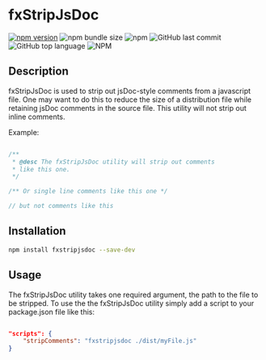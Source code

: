 # fxStripJsDoc

[![npm version](https://badge.fury.io/js/fxStripJsDoc.svg)](https://badge.fury.io/js/fxStripJsDoc.js)
![npm bundle size](https://img.shields.io/bundlephobia/min/fxstripjsdoc)
![npm](https://img.shields.io/npm/dw/fxstripjsdoc)
![GitHub last commit](https://img.shields.io/github/last-commit/MichaelRFox/fxStripJsDoc)
![GitHub top language](https://img.shields.io/github/languages/top/MichaelRFox/fxStripJsDoc)
![NPM](https://img.shields.io/npm/l/fxstripjsdoc)

## Description

fxStripJsDoc is used to strip out jsDoc-style comments from a javascript file. One may want to do this to reduce the size of a distribution file while retaining jsDoc comments in the source file. This utility will not strip out inline comments.

Example: 

```javascript

/**
 * @desc The fxStripJsDoc utility will strip out comments
 * like this one.
 */

/** Or single line comments like this one */

// but not comments like this
````

## Installation

```bash
npm install fxstripjsdoc --save-dev
```

## Usage

The fxStripJsDoc utility takes one required argument, the path to the file to be stripped. To use the the fxStripJsDoc utility simply add a script to your package.json file like this:

```json

"scripts": {
	"stripComments": "fxstripjsdoc ./dist/myFile.js"
}

```